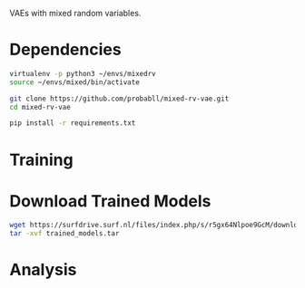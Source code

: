 VAEs with mixed random variables.

# Dependencies

```bash
virtualenv -p python3 ~/envs/mixedrv
source ~/envs/mixed/bin/activate

git clone https://github.com/probabll/mixed-rv-vae.git
cd mixed-rv-vae

pip install -r requirements.txt
```

# Training

# Download Trained Models

```bash
wget https://surfdrive.surf.nl/files/index.php/s/r5gx64Nlpoe9GcM/download -O trained_models.tar
tar -xvf trained_models.tar
```

# Analysis

